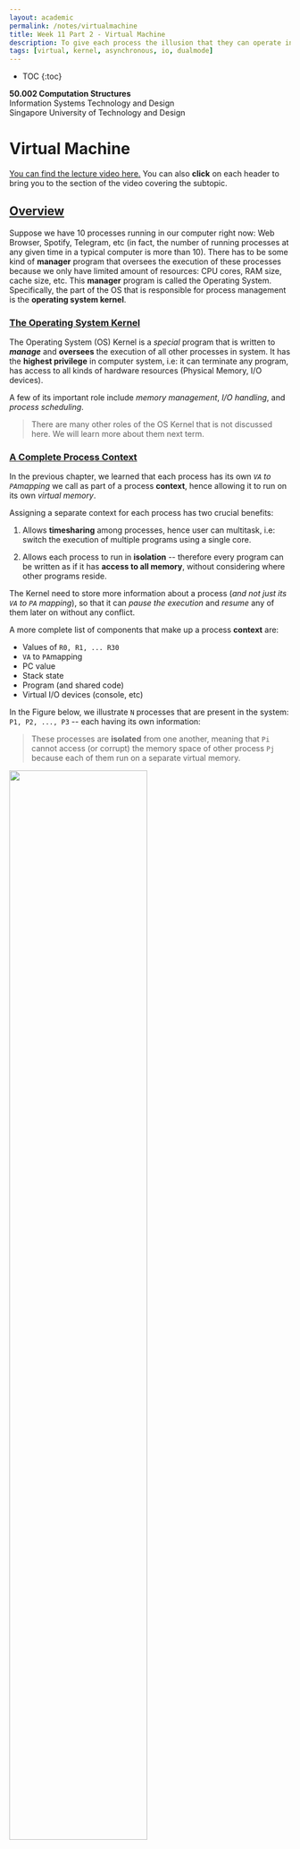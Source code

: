 ```yaml
---
layout: academic
permalink: /notes/virtualmachine
title: Week 11 Part 2 - Virtual Machine
description: To give each process the illusion that they can operate in the whole address space and use the entire machine to itself, while in fact, we are sharing the machine among multiple processes.
tags: [virtual, kernel, asynchronous, io, dualmode]
---
```


* TOC
{:toc}

**50.002 Computation Structures**
<br>
Information Systems Technology and Design
<br>
Singapore University of Technology and Design

# Virtual Machine
[You can find the lecture video here.](https://youtu.be/4pizOgCT11k) You can also **click** on each header to bring you to the section of the video covering the subtopic. 

## [Overview](https://www.youtube.com/watch?v=4pizOgCT11k&t=0s)
Suppose we have 10 processes running in our computer right now: Web Browser, Spotify, Telegram, etc (in fact, the number of running processes at any given time in a typical computer is more than 10). There has to be some kind of **manager** program that oversees the execution of these processes because we only have limited amount of resources: CPU cores, RAM size, cache size, etc. This **manager** program is called the Operating System. Specifically, the part of the OS that is responsible for process management is the **operating system kernel**.

### [The Operating System Kernel](https://www.youtube.com/watch?v=4pizOgCT11k&t=95s)
The Operating System (OS) Kernel is a *special* program that is written to ***manage*** and **oversees** the execution of all other processes in system. It has the **highest privilege** in computer system, i.e: it can terminate any program, has access to all kinds of hardware resources (Physical Memory, I/O devices). 

A few of its important role include *memory management*, *I/O handling*, and *process scheduling*. 

> There are many other roles of the OS Kernel that is not discussed here. We will learn more about them next term. 


### [A Complete Process Context](https://www.youtube.com/watch?v=4pizOgCT11k&t=336s)
In the previous chapter, we learned that each process has its own *`VA` to `PA`mapping* we call as part of a process **context**, hence allowing it to run on its own *virtual memory*.

Assigning a separate context for each process has two crucial benefits:

1.  Allows **timesharing** among processes, hence user can multitask, i.e: switch the execution of multiple programs using a single core. 

1.  Allows each process to run in **isolation** -- therefore every program can be written as if it has **access to all memory**, without considering where other programs reside. 

The Kernel need to store  more information about a process (*and not just its `VA` to `PA` mapping*), so that it can *pause the execution* and *resume* any of them later on without any conflict. 

A more complete list of components that make up a process **context** are:
* Values of `R0, R1, ... R30`
* `VA` to `PA`mapping
* PC value
* Stack state
* Program (and shared code)
* Virtual I/O devices (console, etc)

In the Figure below, we illustrate `N` processes that are present in the system: `P1, P2, ..., P3` -- each having its own information: 

> These processes are **isolated** from one another, meaning that `Pi` cannot access (or corrupt) the memory space of other process  `Pj` because each of them run on a separate virtual memory. 

<img src="https://dropbox.com/s/fvo6fllqrwwg2qr/context.png?raw=1"  style="width: 70%;"  >


Writing an Operating System Kernel is not a trivial task as one has to take into consideration a plethora of *issues* (security, performance, memory management, scheduling, etc). However with its presence, it makes *easier to write all other programs*. **It provides a layer of abstraction, allowing each program to run on a  *virtual machine***, devoid of any knowledge about any other processes.


### [Building a Virtual Machine ](https://www.youtube.com/watch?v=4pizOgCT11k&t=710s)

####  [Kernel Mode and User Mode](https://www.youtube.com/watch?v=4pizOgCT11k&t=798s)
To support a safe *virtual machine* for each process, we need to establish the notion of **dual mode system**, that is a system that has a **Kernel Mode** (privileged mode) and a **User Mode** (non-privileged mode): 

* The OS Kernel runs in *full privilege* mode called the **Kernel Mode**, and it oversees the execution of all processes in the computer system, handles real I/O devices, and emulate virtual I/O device for each process. 

* All other programs do **not** have such *privileged* features like the kernel. We call these programs as running in *non-privileged* **mode** called the **User Mode** with limited access to any hardware resources:
	* No direct access to actual hardware 
	* No direct access other process' address space
	* No knowledge about other processes' context and processor state

The Kernel will **handle** the need of these programs running in user mode for access to various hardware resources: access to I/O devices, interprocess communication, allocation/deallocation of  shared memory space, etc.  

This is a **major benefit**: programs can be easily written as if they have *absolute* access to *all* hardware resources (not just the physical memory), without having to worry about sharing them with other running processes. 



## [OS Multiplexing and Context Switching](https://www.youtube.com/watch?v=4pizOgCT11k&t=1080s)

  
**Multiplexing** is a method of sharing the resources in a computer **system** for multiple running programs at the same time. The OS kernel handles the multiplexed execution of various running programs in a single CPU -- **switching between *contexts* so rapidly** -- so that for the users, the computer is seemingly able to run multiple processes in "*parallel*". 

The main idea of OS multiplexing is illustrated below using two processes `P1` and `P2`, sharing a single system:

<img src="https://dropbox.com/s/p5r7q2uit6vbdkz/process.png?raw=1"  style="width: 90%;"  >
  
The `ARROW` illustrates the timeline of execution:
* At first, the CPU runs some task from `P1`. 

* After some time `t`, imagine that a *timed  interrupt* (caused by other asynchronous hardware, e.g: a *timer*) occurs. This causes the CPU to execute part of the kernel program that handles such **asynchronous interrupt**, hence *pausing* the execution of `P1`.
* This *interrupt handler* takes control of the CPU when hardware interrupt occurs, and **saves** the  current **states** (PC, Registers, etc)  of P1 to a dedicated space **(Kernel Stack)** in the Memory Unit  (*so that P1's progress is not lost and can be resumed later on*) before performing a "*context switch*":
	1. Load the states of `P2` to the CPU (and also the required resources, mapping, etc), and
	2. Resume the execution of `P2`. 
> In practice, the *interrupt handler* will examine the *cause* of the asynchronous interrupt. In the event of periodic interrupt caused by a timer, the handler will delegate the task to the  **kernel scheduler** whose job is to decide *which* process to run next, and prepare the necessary information / context to load this process back into the CPU so that the selected process may resume smoothly. When the scheduler returns to the handler, the handler resumes execution of the CPU by simply setting `PC` $$\leftarrow$$ `Reg[XP] - 4`. 

* `P2` runs and progresses for some time `t` before another *hardware interrupt* occurs. The entire context switch process is repeated to pause `P2`, resume `P1`, and so forth. 

The key technology that allows for OS Multiplexing is the **asynchronous hardware interrupt.** 

> We will simply call asynchronous interrupt as just "interrupt" for simplicity. A synchronous interrupt is called as "*trap*" instead (see the later chapters). 
  

## [Hardware Support for OS Multiplexing ](https://www.youtube.com/watch?v=4pizOgCT11k&t=1285s)

To allow for proper multiplexing, four things must be supported ****in the hardware level****:

1.  There has to be a way to **asynchronously interrupt** a currently running program *periodically* via hardware, since that program is currently using the CPU and will not stop voluntarily. 

2.  The hardware has to know how to **direct** the PC CPU to the right handler program when **interrupt** occurs. 

3.  **Two execution modes** in the system:
	* **Kernel mode**: that allows the CPU to have ultimate access to all hardware and data, so that it can perform crucial process management tasks such as "*saving*" the states (Register contents, stack, PC, etc) of the interrupted process (to be resumed safely later on). 
	* **User mode**: a non-privileged mode that disallow programs to corrupt illegal memory space of other programs or hijack resources.  

4.  Other interrupts must be **disabled** when this process of "saving state" occurs  (otherwise data will be lost). 


### $$\beta$$ Asynchronous Interrupt Hardware

Recall the **asynchronous interrupt** datapath as shown in the figure below: 

<img src="/50002/assets/contentimage/beta/irq.png"  class="center_full"/>

One of the inputs that is received by the Control Unit is `IRQ` (1-bit).  In the event of *interrupt*, the `IRQ` value will be `1`. 

At each CLK cycle, the Control Unit always checks whether `IRQ` is `1` or `0`. 
> Note that `IRQ` may turn to be `1` asynchronously, e.g: in the "*middle*" of a particular CPU CLK cycle.  However the Control Unit is synchronised with CPU CLK. Therefore, this will only *trigger* an interrupt in the next CPU CLK tick. 
* If `IRQ==0`, the Control Unit produces all control signals as dictated by `OPCODE` received.
* Else if `IRQ==1`, the Control Unit *traps* the PC onto the interrupt handler located at `XAddr`, by setting `PCSEL` value into `101`; *so that the PC points to `XAddr` in the next clock cycle.* 
	* At the same time, it stores the address of the *next* instruction (`PC+4`) at Register `XP` (`R30`).  
	* `R30` is a **special register** is always used to hold the *return address* in the event of interrupt (or illegal operation) so that the system knows how to resume the interrupted program later on. 

A kernel scheduler will typically configure some system timer to *fire* at some interval. This timer runs **asynchronously** with the CPU, and sets the `IRQ` signal to `1` each time it *fires*.

> The interrupt hardware configuration **forces** the PC CPU to execute the interrupt handler at `XAddr` in the next cycle each time the timer *fires*. 

The register transfer language that describes what happens in the datapath when `IRQ==1` is:

```cpp
If (IRQ==1 && PC31 == 0):
	Reg[XP] <- PC + 4`
	PC <- Xaddr
```

### [Asynchronous Interrupt Handler ](https://www.youtube.com/watch?v=4pizOgCT11k&t=1664s)

The asynchronous interrupt handler is located at `XAddr`, which is usually pre-determined memory address. In $$\beta$$ CPU, `XAddr` is set at `0x8000 0008`. 

The first few instructions of the interrupt handler saves current process states (`R0` to `R30` contents, PC state, stack, and others) in **process table**. 

> **Process table:** a Kernel data structure that stores all the states of running processes in the machine. It lives in the Kernel memory space. The kernel keeps track on which process is currently scheduled to run in the CPU. 
<img src="https://dropbox.com/s/ypgac0w1uotc471/proctable.png?raw=1"   style="width: 70%;" >

Then, the handler will figure out which specific **service routine** needs to be called to *service* the interrupt, e.g: scheduler, or I/O routines. 

Afterwards, the service routine returns back to this interrupt handler. The handler finally sets  `PC` $$\leftarrow$$ `Reg[XP]-4`. 

> What is the value of `Reg[XP]-4`? 

*It depends.* The **service routine** may or may not change the value of `Reg[XP]` before returning to the interrupt handler:
* If the value of    `Reg[XP]` is unchanged, then the interrupted program resumes. 
* Else, it means that the CPU executes *another* program.

> In any case, `Reg[XP]-4`  contains the address of instruction that the CPU should execute when the interrupt handler returns. 

  
### [Dual Mode Hardware Support](https://www.youtube.com/watch?v=4pizOgCT11k&t=1971s)

Since the OS Kernel is a program that manages the execution of all other processes in the system, it is **crucial** to *restrict* access to the Kernel for **safety reasons**.

> That is, to prevent a normal program from *jumping* to the address in memory that contains Kernel code and "*hack*" the system.    

This **prevention** is done via hardware. 

Firstly, we need to establish some notion: 
* We call the  MSB (most significant bit) of the PC register as the **Supervisor Bit**. 
* Whenever the PC executes any code in an address where its MSB is `1`, it means that the CPU is running in the **Kernel Mode**. 
* Otherwise, if the MSB of the content in PC Register MSB is 0, the CPU is said to be running in the **User Mode**.

That means we can divide the physical memory address space into two sections: 
* **User space**: Addresses which MSB is `0`: from `0x0000 0000` to `0x7FFF FFFF`
* **Kernel space**: Addresses which MSB is `1`: from `0x8000 0000` to `0xFFFF FFFF`.

Kernel program and kernel data (privileged information, data structures, etc) are stored in the Kernel space. The rest of the program in the system live in the user space. 

With this notion, it is easy to enforce restricted access to the kernel space:
* Programs running in user mode (`PC31 == 0`) can never *branch* or *jump* to instructions in the kernel space.
	> Computations of next instruction address in`BEQ`, `BNE`, and `JMP` cannot change `PC31` value from `0` to `1`. 
* Programs runing in user mode (`PC31 == 0`) can never *load*/*store* to data from/to the kernel space.
	 > Computations of addresses in `LD`, `LDR` and `ST` ignores the MSB. 
* Entry to the kernel mode can only be done via restricted entry points. In $$\beta$$, there are only three entry points:
	* Interrupts (setting PC to `Xaddr: 0x8000 0008`), 
	* Illegal operations (setting PC to `ILLOP: 0x8000 0004`), or
	* Reset (setting PC to `RESET: 0x8000 0000`)


### [Reentrancy](https://www.youtube.com/watch?v=4pizOgCT11k&t=2045s)

When the CPU is in the kernel mode (`PC31 == 1`), i.e: handling an interrupt -- it is important to consider whether or not we should allow interrupts to occur. Handlers which are interruptible are called **re-entrant**.

In $$\beta$$ CPU, handlers are **not re-entrant.** Interrupts are **disabled** when it is in kernel mode:
* `IRQ` signal is ignored in the hardware when `PC31 == 1`

> This means that while user programs are interruptible, kernel programs are not. 

The reason behind disabling interrupt while being in the Kernel mode is to prevent the Kernel from corrupting itself. 

> Consider the scenario where the interrupt handler is in the middle of saving program states. Allowing another interrupt to occur in the middle of a save might cause data corruption. 

The drawback to an uninterruptible kernel is that there's no way to get the system to work again if the kernel is buggy and runs into an infinite loop, except via hard reset. The kernel program has to be written very carefully so as not to contain such bugs. 


### Timer Example
In this section, we illustrate an example of how a basic Kernel Scheduler works with the support of hardware. 

Consider a $$\beta$$ computer having a 16-bit counter (*hardware*) with frequency of 50 Hz that runs **asynchronously** with the CPU. This counter will be used as a timer for process scheduling. 

Upon start-up, the Kernel can set the IRQ signal to point to the an arbitrary bit of the counter (assume that the pointer's output is passed through a rising-edge detector so IRQ is `1` for 1 CPU clock cycle during a rising edge only).

For example, if it points to the `4`$$^{th}$$ bit:
* The value of the `4`$$^{th}$$ bit of the counter changes every $$0.02 \times 2^{3}$$ = 0.16 seconds because it takes 0.02 seconds for the counter to increase by 1. 
* There's 0.32 seconds between rising edges. 

This means that the `IRQ` value will be `1` **once** every 0.32 seconds. 


If at first the CPU is executing instructions of Program `P1`:

1.  After 0.32 seconds, `IRQ` turns to `1`. This triggers an interrupt, and the control signals will cause the PC will execute the interrupt handler instruction at `XAddr` in the next cycle (and saving the *supposed* *next* instruction at `Reg[XP]`). 

2. The handler at `XAddr` must *save register states*, branch to the *scheduler*, and resume the program after the scheduler returns. Note that `Reg[XP]` may or may not be the same as when *before* `BR(scheduler_handler, LP)` is executed. 
   
```cpp
X_addr : ST(R0, save_location) || save register states at an allocated address
ST(R1, save_location+4)
ST(R2, save_location+8)
ST(R3, save_location+12)
....
ST(R30, save_location+30*4) 

CMOVE(kstack, SP) || use kernel stack
BR(scheduler_handler, LP) || branch to the scheduler

|| return instruction from scheduler
LD(save_location,R0) ||  restore register states
LD(save_location+4,R1)   
...
LD(save_location+30*4, R30)

SUBC(XP, 4, XP) || Reduce XP by 4 to re-execute the instruction that was interrupted by the timer
JMP(XP)  || Resume execution
```
> Although not written,  `save_location` is a label, representing an address to store P1's states. 

 Observation:  in this simple example, the handler is written such that it *always branches to the scheduler*. In practice, there are many kinds of hardware interrupts (not just from a timer) that needs to be handled differently depending on its *type*. We will have a hands-on experience about this in Lab 8, and also in the next term. 
  



## [Trap](https://www.youtube.com/watch?v=4pizOgCT11k&t=2120s)

A trap, is type of **synchronous interrupt** caused by an *exceptional* condition when the CPU executes an instruction, such as illegal operations, division by zero, invalid memory access, system calls etc. 

This results in a switch to kernel mode via trap handler (e.g: `PC` $$\leftarrow$$ `ILLOP`). The handler will examine the cause of the trap, and perform the appropriate action before (*if possible*) returning control to the originating process. 

> If it is not possible to return control to the originating processes, then the Kernel may choose to terminate it. 

User processes do not have *privileged* access, meaning that they *do not directly control the use of* any hardware (I/O) devices, such as getting keyboard input, mouse click, perform disk saves, etc, *without the help of the OS Kernel program*. 

> This is because hardware devices **are actually shared** among all processes in the system, but  their programs are written with complete disregard for other processes in the memory. 

Therefore, user processes may utilise **traps** to synchronously interrupt themselves, and *legally* switch to the Kernel mode whenever they need access to the I/O devices (or other kernel services).  


<span style="background-color:yellow; color: black"> The event of transferring control of the CPU to OS Kernel synchronously / voluntarily when a process needs Kernel's services is known as the **system call** (a.k.a: **SVC**, or **supervisor call**). This can be done by leaving the index of the requested service at `Reg[R0]` and executing a specific *illegal operation*. </span> 

> There are many types of Kernel services, one of them includes read/write access from/to the I/O devices. They are typically *indexed*, and the process needs to leave the index of the needed system call in `Reg[R0]` before trapping itself to the Kernel Program. We will learn about Kernel services next term. 

The datapath in the event of *illegal operation* is:

<img src="/50002/assets/contentimage/beta/illop.png"  class="center_full"/>

During this event, 
* Control unit sets `PCSEL = 011`, and saves `PC+4` into `Reg[XP]`
* The PC will execute the instruction at location `ILLOP` in the *next cycle* where the illegal operation handler resides.   
* The *illop* handler will  look at `Reg[R0]` and invoke the right *service routine* to provide the requested service. 
	* Upon returning, the service routine will put its return the result in `Reg[R0]`. 
* The *illop* handler resumes the execution of the originating process:
	* `Reg[XP] = Reg[XP] -4`
	* `JMP[XP]`

  

One common scenario where a process running in user mode needs the Kernel service is when it asks for keyboard / mouse input, for example:

```cpp
int c;
c = getchar();
```

The function  `getchar` contains several instructions that perform a **supervisor call** in order to fetch any character input from the keyboard. When translated into assembly, the supervisor call is made by *trapping* the process into the *illop* handler, thus **transferring** CPU control to the Kernel so that it can fetch any character input from the keyboard, and **resuming** the process execution after the task is done. 
> The process stores the character input left at `Reg[R0]` by the Kernel into memory location `c`. 

  

  

## [Summary](https://www.youtube.com/watch?v=4pizOgCT11k&t=2495s)
[You may want to watch the post lecture videos here. ](https://youtu.be/uG1HEKdJpxY)
 
In summary, we have learned how the presence of OS Kernel and hardware support provide an abstraction for each running process, thus allowing them to run in an isolated manner; on their own virtual machine.  

The Kernel **manages**  the execution of all processes, as well as all I/O devices, and provides **services** to all these processes. There are two ways to transfer CPU control between user programs to kernel programs:
* Firstly, is through **asynchronous interrupt**: `IRQ` is set to `1` 
* Secondly, is through **s	ynchronous interrupt**: when the process generates an **exception** hence **trapping** itself to the handler and enters Kernel mode. 

During either case of interrupt, `PC+4` is stored at `Reg[XP]` so that the system knows how to resume the process later on. 

In $$\beta$$ ISA, the Kernel is **non-preemptive** (the CPU cannot be interrupted while in Kernel Mode). It is designed as such to prevent security breach, data loss if it traps into itself while still being in the Kernel Mode, etc. However, careful writing and construction of the Kernel program is required. 

